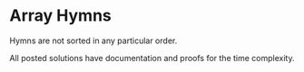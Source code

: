 # Array Hymns

Hymns are not sorted in any particular order.

All posted solutions have documentation and proofs for the time complexity.
